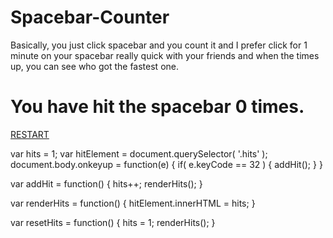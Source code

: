 # Spacebar-Counter
Basically, you just click spacebar and you count it and I prefer click for 1 minute on your spacebar really quick with your friends and when the times up, you can see who got the fastest one. 

  <div id="activity">
  <h1 id="counter">You have hit the spacebar <span class="hits">0</span> times.</h1>
  <a href="#" onclick="resetHits()" class="tryagain">RESTART</a>
		</div>

  var hits = 1;
var hitElement = document.querySelector( '.hits' );
document.body.onkeyup = function(e) {
  if( e.keyCode == 32 ) {
    addHit();
  }
}

var addHit = function() {
  hits++;
  renderHits();
}

var renderHits = function() {
  hitElement.innerHTML = hits;
}

var resetHits = function() {
  hits = 1;
  renderHits();
  }
